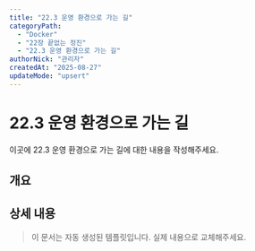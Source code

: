 ```yaml
---
title: "22.3 운영 환경으로 가는 길"
categoryPath:
  - "Docker"
  - "22장 끝없는 정진"
  - "22.3 운영 환경으로 가는 길"
authorNick: "관리자"
createdAt: "2025-08-27"
updateMode: "upsert"
---
```


# 22.3 운영 환경으로 가는 길

이곳에 22.3 운영 환경으로 가는 길에 대한 내용을 작성해주세요.

## 개요

<!-- 내용을 작성해주세요 -->

## 상세 내용

<!-- 내용을 작성해주세요 -->

> 이 문서는 자동 생성된 템플릿입니다. 실제 내용으로 교체해주세요.

